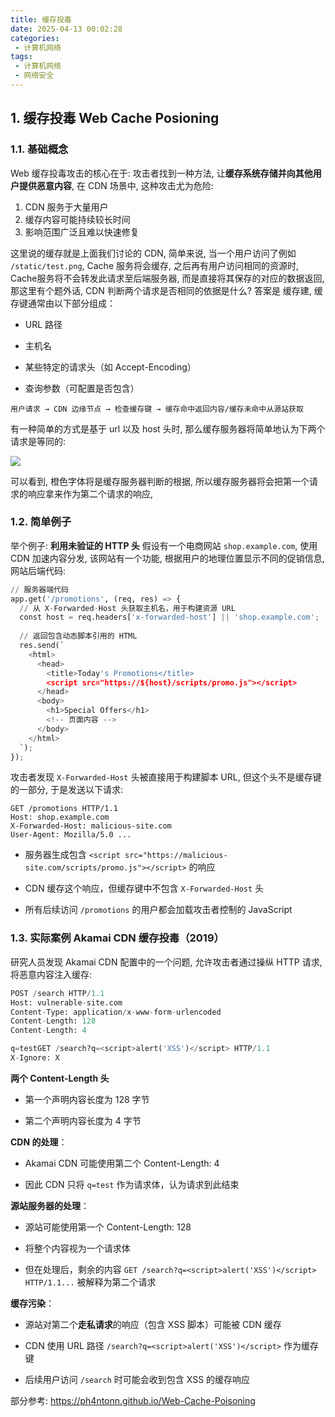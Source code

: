 ```yaml
---
title: 缓存投毒
date: 2025-04-13 00:02:28
categories:
 - 计算机网络
tags:
 - 计算机网络
 - 网络安全
---
```


## 1. 缓存投毒 Web Cache Posioning

### 1.1. 基础概念

Web 缓存投毒攻击的核心在于: 攻击者找到一种方法, 让**缓存系统存储并向其他用户提供恶意内容**, 在 CDN 场景中, 这种攻击尤为危险:

1. CDN 服务于大量用户
2. 缓存内容可能持续较长时间
3. 影响范围广泛且难以快速修复

这里说的缓存就是上面我们讨论的 CDN, 简单来说, 当一个用户访问了例如 `/static/test.png`, Cache 服务将会缓存, 之后再有用户访问相同的资源时, Cache服务将不会转发此请求至后端服务器, 而是直接将其保存的对应的数据返回, 那这里有个题外话, CDN 判断两个请求是否相同的依据是什么?  答案是 缓存建, 缓存键通常由以下部分组成：

- URL 路径

- 主机名

- 某些特定的请求头（如 Accept-Encoding）

- 查询参数（可配置是否包含）

```
用户请求 → CDN 边缘节点 → 检查缓存键 → 缓存命中返回内容/缓存未命中从源站获取
```

有一种简单的方式是基于 url 以及 host 头时, 那么缓存服务器将简单地认为下两个请求是等同的:

![](https://pub-2a6758f3b2d64ef5bb71ba1601101d35.r2.dev/blogs/2025/04/ec33be3d6c3fc5ddd2905f29256ec613.jpg)

可以看到, 橙色字体将是缓存服务器判断的根据, 所以缓存服务器将会把第一个请求的响应拿来作为第二个请求的响应, 

### 1.2. 简单例子

举个例子: **利用未验证的 HTTP 头** 假设有一个电商网站 ⁠`shop.example.com`, 使用 CDN 加速内容分发, 该网站有一个功能, 根据用户的地理位置显示不同的促销信息, 网站后端代码:

```python
// 服务器端代码
app.get('/promotions', (req, res) => {
  // 从 X-Forwarded-Host 头获取主机名，用于构建资源 URL
  const host = req.headers['x-forwarded-host'] || 'shop.example.com';
  
  // 返回包含动态脚本引用的 HTML
  res.send(`
    <html>
      <head>
        <title>Today's Promotions</title>
        <script src="https://${host}/scripts/promo.js"></script>
      </head>
      <body>
        <h1>Special Offers</h1>
        <!-- 页面内容 -->
      </body>
    </html>
  `);
});
```

攻击者发现 `⁠X-Forwarded-Host` 头被直接用于构建脚本 URL, 但这个头不是缓存键的一部分, 于是发送以下请求:

```
GET /promotions HTTP/1.1
Host: shop.example.com
X-Forwarded-Host: malicious-site.com
User-Agent: Mozilla/5.0 ...
```

- 服务器生成包含 ⁠`<script src="https://malicious-site.com/scripts/promo.js"></script>` 的响应

- CDN 缓存这个响应，但缓存键中不包含 ⁠`X-Forwarded-Host` 头
- 所有后续访问 ⁠`/promotions` 的用户都会加载攻击者控制的 JavaScript

### 1.3. 实际案例 Akamai CDN 缓存投毒（2019）

研究人员发现 Akamai CDN 配置中的一个问题, 允许攻击者通过操纵 HTTP 请求, 将恶意内容注入缓存:

```python
POST /search HTTP/1.1
Host: vulnerable-site.com
Content-Type: application/x-www-form-urlencoded
Content-Length: 128
Content-Length: 4

q=testGET /search?q=<script>alert('XSS')</script> HTTP/1.1
X-Ignore: X
```

**两个 Content-Length 头**

- 第一个声明内容长度为 128 字节

- 第二个声明内容长度为 4 字节

**CDN 的处理**：

- Akamai CDN 可能使用第二个 ⁠Content-Length: 4

- 因此 CDN 只将 ⁠`q=test` 作为请求体，认为请求到此结束

**源站服务器的处理**：

- 源站可能使用第一个 ⁠Content-Length: 128

- 将整个内容视为一个请求体

- 但在处理后，剩余的内容 ⁠`GET /search?q=<script>alert('XSS')</script> HTTP/1.1...` 被解释为第二个请求

**缓存污染**：

- 源站对第二个**走私请求**的响应（包含 XSS 脚本）可能被 CDN 缓存

- CDN 使用 URL 路径 ⁠`/search?q=<script>alert('XSS')</script>` 作为缓存键

- 后续用户访问 ⁠`/search` 时可能会收到包含 XSS 的缓存响应

部分参考: https://ph4ntonn.github.io/Web-Cache-Poisoning